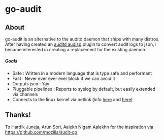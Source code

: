 # go-audit

## About

go-audit is an alternative to the auditd daemon that ships with many distros.
After having created an [auditd audisp](https://people.redhat.com/sgrubb/audit/) plugin to convert audit logs to json, 
I became interested in creating a replacement for the existing daemon.

##### Goals
* Safe : Written in a modern language that is type safe and performant
* Fast : Never ever ever ever block if we can avoid it
* Outputs json : Yay
* Pluggable pipelines : Reports to syslog by default, but easily extended via channels
* Connects to the linux kernel via netlink (info [here](https://git.kernel.org/cgit/linux/kernel/git/stable/linux-stable.git/tree/kernel/audit.c?id=refs/tags/v3.14.56) and [here](https://git.kernel.org/cgit/linux/kernel/git/stable/linux-stable.git/tree/include/uapi/linux/audit.h?h=linux-3.14.y))


## Thanks!
To Hardik Juneja, Arun Sori, Aalekh Nigam Aalekhn for the inspiration via https://github.com/mozilla/audit-go
